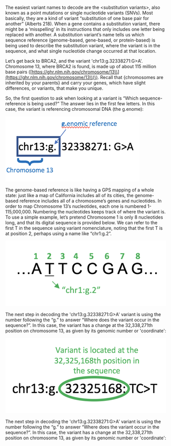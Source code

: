The easiest variant names to decode are the &lt;substitution variants&gt;, also known as a point mutations or single nucleotide variants \(SNVs\). Most basically, they are a kind of variant “substitution of one base pair for another” \(Alberts 218\). When a gene contains a substitution variant, there might be a ‘misspelling’ in its instructions that only includes one letter being replaced with another. A substitution variant’s name tells us which sequence reference \(genome-based, gene-based, or protein-based\) is being used to describe the substitution variant, where the variant is in the sequence, and what single nucleotide change occurred at that location.

Let’s get back to BRCA2, and the variant 'chr13:g.32338271:G&gt;A'. Chromosome 13, where BRCA2 is found, is made up of about 115 million base pairs \([https://ghr.nlm.nih.gov/chromosome/13\\](https://ghr.nlm.nih.gov/chromosome/13\\)\). Recall that {chromosomes are inherited by your parents} and carry your genes, which have slight differences, or variants, that make you unique.

So, the first question to ask when looking at a variant is “Which sequence-reference is being used?” The answer lies in the first few letters. In this case, the variant is referencing chromosomal DNA \(the g.enome\):

![](/assets/WhichSubstitutionG.png)

The genome-based reference is like having a GPS mapping of a whole state: just like a map of California includes all of its cities, the genome-based reference includes all of a chromosome’s genes and nucleotides. In order to map Chromosome 13’s nucleotides, each one is numbered 1-115,000,000. Numbering the nucleotides keeps track of where the variant is. To use a simple example, let’s pretend Chromosome 1 is only 8 nucleotides long, and that its digital sequence is provided below. We can refer to the first T in the sequence using variant nomenclature, noting that the first T is at position 2, perhaps using a name like “chr1:g.2”.

![](/assets/SampleSeqWhere.png)

The next step in decoding the 'chr13:g.32338271:G&gt;A' variant is using the number following the “g.” to answer “Where does the variant occur in the sequence?”. In this case, the variant has a change at the 32,338,271th position on chromosome 13, as given by its genomic number or 'coordinate':

![](/assets/DeletionWhereG.png)

The next step in decoding the 'chr13:g.32338271:G&gt;A' variant is using the number following the “g.” to answer “Where does the variant occur in the sequence?”. In this case, the variant has a change at the 32,338,271th position on chromosome 13, as given by its genomic number or 'coordinate':



